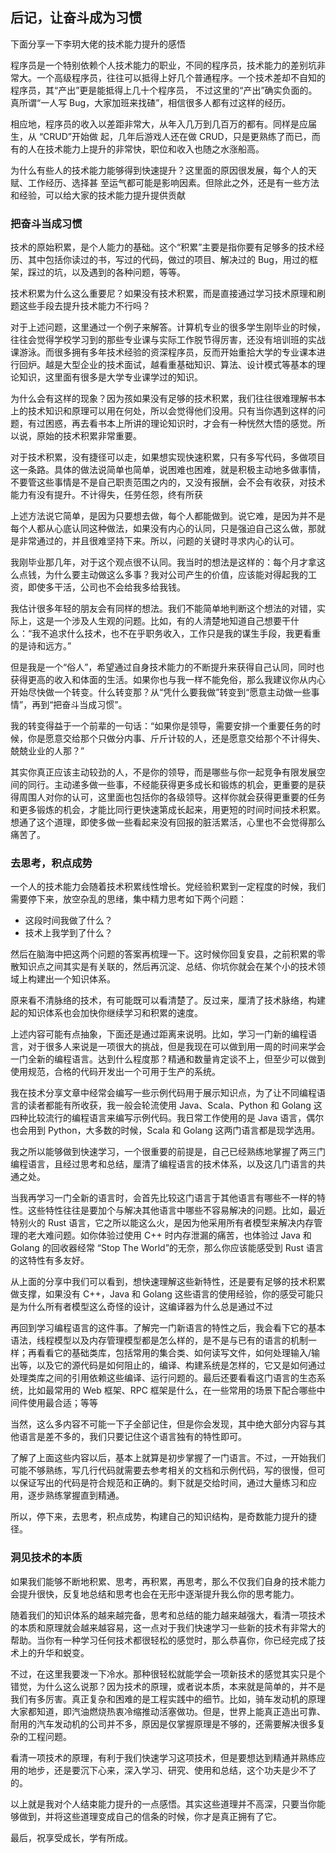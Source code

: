 ## 后记，让奋斗成为习惯
下面分享一下李玥大佬的技术能力提升的感悟

程序员是一个特别依赖个人技术能力的职业，不同的程序员，技术能力的差别坑非常大。一个高级程序员，往往可以抵得上好几个普通程序。一个技术差却不自知的程序员，其“产出”更是能抵得上几十个程序员，
不过这里的“产出”确实负面的。真所谓“一人写 Bug，大家加班来找碴”，相信很多人都有过这样的经历。

相应地，程序员的收入以差距非常大，从年入几万到几百万的都有。同样是应届生，从 “CRUD”开始做
起，几年后游戏人还在做 CRUD，只是更熟练了而已，而有的人在技术能力上提升的非常快，职位和收入也随之水涨船高。

为什么有些人的技术能力能够得到快速提升？这里面的原因很发展，每个人的天赋、工作经历、选择甚
至运气都可能是影响因素。但除此之外，还是有一些方法和经验，可以给大家的技术能力提升提供贡献

### 把奋斗当成习惯

技术的原始积累，是个人能力的基础。这个“积累”主要是指你要有足够多的技术经历、其中包括你读过的书，写过的代码，做过的项目、解决过的 Bug，用过的框架，踩过的坑，以及遇到的各种问题，等等。

技术积累为什么这么重要尼？如果没有技术积累，而是直接通过学习技术原理和刷题这些手段去提升技术能力不行吗？

对于上述问题，这里通过一个例子来解答。计算机专业的很多学生刚毕业的时候，往往会觉得学校学习到的那些专业课与实际工作脱节得厉害，还没有培训班的实战课游泳。而很多拥有多年技术经验的资深程序员，反而开始重拾大学的专业课本进行回炉。越是大型企业的技术面试，越看重基础知识、算法、设计模式等基本的理论知识，这里面有很多是大学专业课学过的知识。

为什么会有这样的现象？因为孩如果没有足够的技术积累，我们往往很难理解书本上的技术知识和原理可以用在何处，所以会觉得他们没用。只有当你遇到这样的问题，有过困惑，再去看书本上所讲的理论知识时，才会有一种恍然大悟的感觉。所以说，原始的技术积累非常重要。

对于技术积累，没有捷径可以走，如果想实现快速积累，只有多写代码，多做项目这一条路。具体的做法说简单也简单，说困难也困难，就是积极主动地多做事情，不要管这些事情是不是自己职责范围之内的，又没有报酬，会不会有收获，对技术能力有没有提升。不计得失，任劳任怨，终有所获

上述方法说它简单，是因为只要想去做，每个人都能做到。说它难，是因为并不是每个人都从心底认同这种做法，如果没有内心的认同，只是强迫自己这么做，那就是非常通过的，并且很难坚持下来。所以，问题的关键时寻求内心的认可。

我刚毕业那几年，对于这个观点很不认同。我当时的想法是这样的：每个月才拿这么点钱，为什么要主动做这么多事？我对公司产生的价值，应该能对得起我的工资，即使多干活，公司也不会给我多给我钱。

我估计很多年轻的朋友会有同样的想法。我们不能简单地判断这个想法的对错，实际上，这是一个涉及人生观的问题。比如，有的人清楚地知道自己想要干什么：“我不追求什么技术，也不在乎职务收入，工作只是我的谋生手段，我更看重的是诗和远方。”

但是我是一个“俗人”，希望通过自身技术能力的不断提升来获得自己认同，同时也获得更高的收入和体面的生活。如果你也与我一样不能免俗，那么我建议你从内心开始尽快做一个转变。什么转变那？从“凭什么要我做”转变到“愿意主动做一些事情”，再到“把奋斗当成习惯”。

我的转变得益于一个前辈的一句话：“如果你是领导，需要安排一个重要任务的时候，你是愿意交给那个只做分内事、斤斤计较的人，还是愿意交给那个不计得失、兢兢业业的人那？”

其实你真正应该主动较劲的人，不是你的领导，而是哪些与你一起竞争有限发展空间的同行。主动递多做一些事，不经能获得更多成长和锻炼的机会，更重要的是获得周围人对你的认可，这里面也包括你的各级领导。这样你就会获得更重要的任务和更多锻炼的机会，才能比同行更快速第成长起来，用更短的时间时间技术积累。想通了这个道理，即使多做一些看起来没有回报的脏活累活，心里也不会觉得那么痛苦了。

### 去思考，积点成势

一个人的技术能力会随着技术积累线性增长。党经验积累到一定程度的时候，我们需要停下来，放空杂乱的思绪，集中精力思考如下两个问题：

* 这段时间我做了什么？
* 技术上我学到了什么？

然后在脑海中把这两个问题的答案再梳理一下。这时候你回复安县，之前积累的零散知识点之间其实是有关联的，然后再沉淀、总结、你坑你就会在某个小的技术领域上构建出一个知识体系。

原来看不清脉络的技术，有可能既可以看清楚了。反过来，厘清了技术脉络，构建起的知识体系也会加快你继续学习和积累的速度。

上述内容可能有点抽象，下面还是通过距离来说明。比如，学习一门新的编程语言，对于很多人来说是一项很大的挑战，但是我现在可以做到用一周的时间来学会一门全新的编程语言。达到什么程度那？精通和数量肯定谈不上，但至少可以做到使用规范，合格的代码开发出一个可用于生产的系统。

我在技术分享文章中经常会编写一些示例代码用于展示知识点，为了让不同编程语言的读者都能有所收获，我一般会轮流使用 Java、Scala、Python 和 Golang 这四种比较流行的编程语言来编写示例代码。我日常工作使用的是 Java 语言，偶尔也会用到 Python，大多数的时候，Scala 和 Golang 这两门语言都是现学选用。

我之所以能够做到快速学习，一个很重要的前提是，自己已经熟练地掌握了两三门编程语言，且经过思考和总结，厘清了编程语言的技术体系，以及这几门语言的共通之处。

当我再学习一门全新的语言时，会首先比较这门语言于其他语言有哪些不一样的特性。这些特性往往是要加个与解决其他语言中哪些不容易解决的问题。比如，最近特别火的 Rust 语言，它之所以能这么火，是因为他采用所有者模型来解决内存管理的老大难问题。如你体验过使用 C++ 时内存泄漏的痛苦，也体验过 Java 和 Golang 的回收器经常 “Stop The World”的无奈，那么你应该能感受到 Rust 语言的这特性有多友好。

从上面的分享中我们可以看到，想快速理解这些新特性，还是要有足够的技术积累做支撑，如果没有 C++，Java 和 Golang 这些语言的使用经验，你的感受可能只是为什么所有者模型这么奇怪的设计，这编译器为什么总是通过不过

再回到学习编程语言的这件事。了解完一门新语言的特性之后，我会看下它的基本语法，线程模型以及内存管理模型都是怎么样的，是不是与已有的语言的机制一样；再看看它的基础类库，包括常用的集合类、如何读写文件，如何处理输入/输出等，以及它的源代码是如何阻止的，编译、构建系统是怎样的，它又是如何通过处理类库之间的引用依赖这些编译、运行问题的。最后还要看看这门语言的生态系统，比如最常用的 Web 框架、RPC 框架是什么，在一些常用的场景下配合哪些中间件使用最合适；等等

当然，这么多内容不可能一下子全部记住，但是你会发现，其中绝大部分内容与其他语言是差不多的，我们只要记住这个语言独有的特性即可。

了解了上面这些内容以后，基本上就算是初步掌握了一门语言。不过，一开始我们可能不够熟练，写几行代码就需要去参考相关的文档和示例代码，写的很慢，但可以保证写出的代码是符合规范和正确的。剩下就是交给时间，通过大量练习和应用，逐步熟练掌握直到精通。

所以，停下来，去思考，积点成势，构建自己的知识结构，是奇数能力提升的捷径。

### 洞见技术的本质

如果我们能够不断地积累、思考，再积累，再思考，那么不仅我们自身的技术能力会提升很快，反复地总结和思考也会在无形中逐渐提升我么你的思考能力。

随着我们的知识体系的越来越完备，思考和总结的能力越来越强大，看清一项技术的本质和原理就会越来越容易，这一点对于我们快速学习一些新的技术有非常大的帮助。当你有一种学习任何技术都很轻松的感觉时，那么恭喜你，你已经完成了技术上的升华和蜕变。

不过，在这里我要泼一下冷水。那种很轻松就能学会一项新技术的感觉其实只是个错觉，为什么这么说那？因为技术的原理，或者说本质，本来就是简单的，并不是我们有多厉害。真正复杂和困难的是工程实践中的细节。比如，骑车发动机的原理大家都知道，即汽油燃烧热衷冷缩推动活塞做功。但是，世界上能真正造出可靠、耐用的汽车发动机的公司并不多，原因是仅掌握原理是不够的，还需要解决很多复杂的工程问题。

看清一项技术的原理，有利于我们快速学习这项技术，但是要想达到精通并熟练应用的地步，还是要沉下心来，深入学习、研究、使用和总结，这个功夫是少不了的。

以上就是我对个人结束能力提升的一点感悟。其实这些道理并不高深，只要当你能够做到，并将这些道理变成自己的信条的时候，你才是真正拥有了它。

最后，祝享受成长，学有所成。